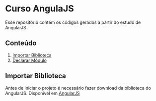 # Curso AngulaJS

   Esse repositório contém os códigos gerados a partir do estudo de AngularJS
   
## Conteúdo

  1. [Importar Biblioteca](#importar)
  2. [Declarar Módulo](#modulo)
  
<a name="importar"></a>  
## Importar Biblioteca
  Antes de iniciar o projeto é necessário fazer download da biblioteca do AngularJS. Disponivél em [AngularJS](https://angularjs.org/)    

<a name="modulo"></a>
